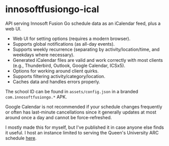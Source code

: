 # innosoftfusiongo-ical

API serving Innosoft Fusion Go schedule data as an iCalendar feed, plus a web UI.

- Web UI for setting options (requires a modern browser).
- Supports global notifications (as all-day events).
- Supports weekly recurrence (separating by activity/location/time, and weekdays where necessary).
- Generated iCalendar files are valid and work correctly with most clients (e.g., Thunderbird, Outlook, Google Calendar, ICSx5).
- Options for working around client quirks.
- Supports filtering activity/category/location.
- Caches data and handles errors properly.

The school ID can be found in `assets/config.json` in a branded `com.innosoftfusiongo.*` APK.

Google Calendar is not recommended if your schedule changes frequently or often has last-minute cancellations since it generally updates at most around once a day and cannot be force-refreshed.

I mostly made this for myself, but I've published it in case anyone else finds it useful. I host an instance limited to serving the Queen's University ARC schedule [here](https://ifgical.api.pgaskin.net/110).
